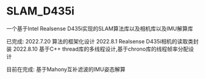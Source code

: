 # SLAM_D435i
一个基于Intel Realsense D435i实现的SLAM算法库以及相机库以及IMU解算库

已完成: 
    2022.7.20 算法的框架化设计
    2022.8.1 Realsense D435i相机的读取类封装
    2022.8.10 基于C++ thread库的多线程设计,基于chrono库的线程帧率分配设计

目前在完成:
    基于Mahony互补滤波的IMU姿态解算
